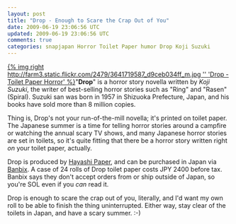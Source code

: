 ```yaml
---           
layout: post
title: "Drop - Enough to Scare the Crap Out of You"
date: 2009-06-19 23:06:56 UTC
updated: 2009-06-19 23:06:56 UTC
comments: true
categories: snapjapan Horror Toilet Paper humor Drop Koji Suzuki
---
```

 

[{% img right http://farm3.static.flickr.com/2479/3641719587_d9ceb034ff_m.jpg '' 'Drop - Toilet Paper Horror' %}](http://www.flickr.com/photos/81796435@N00/3641719587 "View 'Drop - Toilet Paper Horror' on Flickr.com")"**Drop**" is a horror story novella written by _Koji Suzuki_, the writer of best-selling horror stories such as "Ring" and "Rasen" (Spiral). Suzuki san was born in 1957 in Shizuoka Prefecture, Japan, and his books have sold more than 8 million copies. 


Thing is, Drop's not your run-of-the-mill novella; it's printed on toilet paper. The Japanese summer is a time for telling horror stories around a campfire or watching the annual scary TV shows, and many Japanese horror stories are set in toilets, so it's quite fitting that there be a horror story written right _on_ your toilet paper, actually. 


Drop is produced by [Hayashi Paper](http://www.hayashi-paper.com/contents/pick-up/drop.html), and can be purchased in Japan via [Banbix](http://www.banbix.com/drop.htm). A case of 24 rolls of Drop toilet paper costs JPY 2400 before tax. Banbix says they don't accept orders from or ship outside of Japan, so you're SOL even if you _can_ read it. 


Drop is enough to scare the crap out of you, literally, and I'd want my own roll to be able to finish the thing uninterrupted. Either way, stay clear of the toilets in Japan, and have a scary summer. :-)

